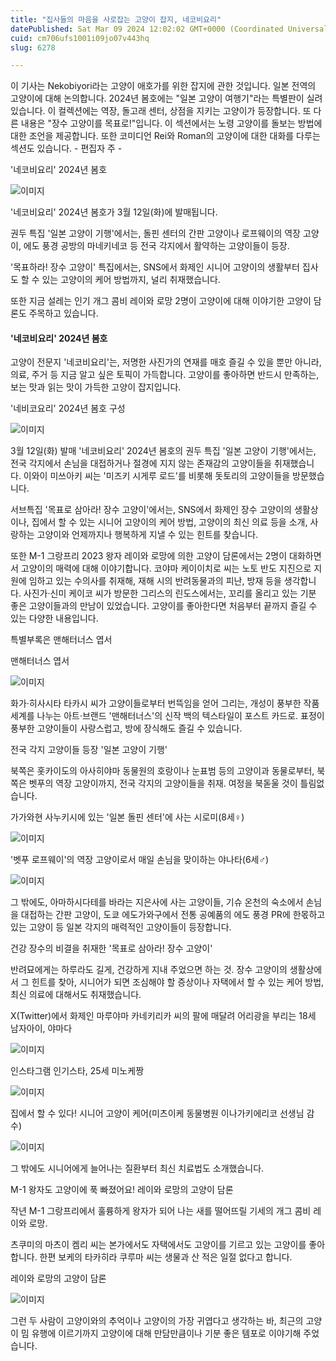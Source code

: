```yaml
---
title: "집사들의 마음을 사로잡는 고양이 잡지, 네코비요리"
datePublished: Sat Mar 09 2024 12:02:02 GMT+0000 (Coordinated Universal Time)
cuid: cm706ufs1001i09jo07v443hq
slug: 6278

---
```



이 기사는 Nekobiyori라는 고양이 애호가를 위한 잡지에 관한 것입니다. 일본 전역의 고양이에 대해 논의합니다. 2024년 봄호에는 "일본 고양이 여행기"라는 특별판이 실려 있습니다. 이 컬렉션에는 역장, 돌고래 센터, 상점을 지키는 고양이가 등장합니다. 또 다른 내용은 "장수 고양이를 목표로!"입니다. 이 섹션에서는 노령 고양이를 돌보는 방법에 대한 조언을 제공합니다. 또한 코미디언 Rei와 Roman의 고양이에 대한 대화를 다루는 섹션도 있습니다. - 편집자 주 -

'네코비요리' 2024년 봄호

![이미지](https://cdn.hashnode.com/res/hashnode/image/upload/v1739260564136/8dea893f-6090-4f73-bf02-ecae9919be0d.jpeg)

'네코비요리' 2024년 봄호가 3월 12일(화)에 발매됩니다.

권두 특집 '일본 고양이 기행'에서는, 돌핀 센터의 간판 고양이나 로프웨이의 역장 고양이, 에도 풍경 공방의 마네키네코 등 전국 각지에서 활약하는 고양이들이 등장.

'목표하라! 장수 고양이' 특집에서는, SNS에서 화제인 시니어 고양이의 생활부터 집사도 할 수 있는 고양이의 케어 방법까지, 널리 취재했습니다.

또한 지금 설레는 인기 개그 콤비 레이와 로망 2명이 고양이에 대해 이야기한 고양이 담론도 주목하고 있습니다.

#### '네코비요리' 2024년 봄호

고양이 전문지 '네코비요리'는, 저명한 사진가의 연재를 매호 즐길 수 있을 뿐만 아니라, 의료, 주거 등 지금 알고 싶은 토픽이 가득합니다. 고양이를 좋아하면 반드시 만족하는, 보는 맛과 읽는 맛이 가득한 고양이 잡지입니다.

'네비코요리' 2024년 봄호 구성

![이미지](https://cdn.hashnode.com/res/hashnode/image/upload/v1739260566711/b3cddad1-4a22-4d46-b0be-25177e143c7e.jpeg)

3월 12일(화) 발매 '네코비요리' 2024년 봄호의 권두 특집 '일본 고양이 기행'에서는, 전국 각지에서 손님을 대접하거나 절경에 지지 않는 존재감의 고양이들을 취재했습니다. 이와이 미쓰아키 씨는 '미즈키 시게루 로드'를 비롯해 돗토리의 고양이들을 방문했습니다.

서브특집 '목표로 삼아라! 장수 고양이'에서는, SNS에서 화제인 장수 고양이의 생활상이나, 집에서 할 수 있는 시니어 고양이의 케어 방법, 고양이의 최신 의료 등을 소개, 사랑하는 고양이와 언제까지나 행복하게 지낼 수 있는 힌트를 찾습니다.

또한 M-1 그랑프리 2023 왕자 레이와 로망에 의한 고양이 담론에서는 2명이 대화하면서 고양이의 매력에 대해 이야기합니다. 코야마 케이이치로 씨는 노토 반도 지진으로 지원에 임하고 있는 수의사를 취재해, 재해 시의 반려동물과의 피난, 방재 등을 생각합니다. 사진가·신미 케이코 씨가 방문한 그리스의 린도스에서는, 꼬리를 올리고 있는 기분 좋은 고양이들과의 만남이 있었습니다. 고양이를 좋아한다면 처음부터 끝까지 즐길 수 있는 다양한 내용입니다.

특별부록은 맨해터너스 엽서

맨해터너스 엽서

![이미지](https://cdn.hashnode.com/res/hashnode/image/upload/v1739260568817/fcbf2d76-97d7-4641-9c7f-24d87c0f98fc.jpeg)

화가·히사시타 타카시 씨가 고양이들로부터 번뜩임을 얻어 그리는, 개성이 풍부한 작품 세계를 나누는 아트·브랜드 '맨해터너스'의 신작 백의 텍스타일이 포스트 카드로. 표정이 풍부한 고양이들이 사랑스럽고, 방에 장식해도 즐길 수 있습니다.

전국 각지 고양이들 등장 '일본 고양이 기행'

북쪽은 홋카이도의 아사히야마 동물원의 호랑이나 눈표범 등의 고양이과 동물로부터, 북쪽은 벳푸의 역장 고양이까지, 전국 각지의 고양이들을 취재. 여정을 북돋울 것이 틀림없습니다.

가가와현 사누키시에 있는 '일본 돌핀 센터'에 사는 시로미(8세♀)

![이미지](https://cdn.hashnode.com/res/hashnode/image/upload/v1739260571285/dc159f2b-1a7c-454b-8899-808afc0ba84f.jpeg)

'벳푸 로프웨이'의 역장 고양이로서 매일 손님을 맞이하는 야나타(6세♂)

![이미지](https://cdn.hashnode.com/res/hashnode/image/upload/v1739260573601/8b9257b9-be62-4ddc-a92a-3350a8ad0cd3.jpeg)

그 밖에도, 아마하시다테를 바라는 지은사에 사는 고양이들, 기슈 온천의 숙소에서 손님을 대접하는 간판 고양이, 도쿄 에도가와구에서 전통 공예품의 에도 풍경 PR에 한몫하고 있는 고양이 등 일본 각지의 매력적인 고양이들이 등장합니다.

건강 장수의 비결을 취재한 '목표로 삼아라! 장수 고양이'

반려묘에게는 하루라도 길게, 건강하게 지내 주었으면 하는 것. 장수 고양이의 생활상에서 그 힌트를 찾아, 시니어가 되면 조심해야 할 증상이나 자택에서 할 수 있는 케어 방법, 최신 의료에 대해서도 취재했습니다.

X(Twitter)에서 화제인 마루야마 카네키리카 씨의 팔에 매달려 어리광을 부리는 18세 남자아이, 야마다

![이미지](https://cdn.hashnode.com/res/hashnode/image/upload/v1739260575939/b7c833d0-0be6-44d1-a0c2-98e1d19785c5.jpeg)

인스타그램 인기스타, 25세 미노케짱

![이미지](https://cdn.hashnode.com/res/hashnode/image/upload/v1739260578150/eb722f02-e830-4168-bd24-85a61ee5f0f6.jpeg)

집에서 할 수 있다! 시니어 고양이 케어(미츠이케 동물병원 이나가키에리코 선생님 감수)

![이미지](https://cdn.hashnode.com/res/hashnode/image/upload/v1739260580278/cab0a07f-09a0-450e-b110-4b34cdf1c123.jpeg)

그 밖에도 시니어에게 늘어나는 질환부터 최신 치료법도 소개했습니다.

M-1 왕자도 고양이에 푹 빠졌어요! 레이와 로망의 고양이 담론

작년 M-1 그랑프리에서 훌륭하게 왕자가 되어 나는 새를 떨어뜨릴 기세의 개그 콤비 레이와 로망.

츠쿠미의 마츠이 켐리 씨는 본가에서도 자택에서도 고양이를 기르고 있는 고양이를 좋아합니다. 한편 보케의 타카히라 쿠루마 씨는 생물과 산 적은 일절 없다고 합니다.

레이와 로망의 고양이 담론

![이미지](https://cdn.hashnode.com/res/hashnode/image/upload/v1739260582515/7bad59e2-a718-4a94-a810-cdd5834bd8f9.jpeg)

그런 두 사람이 고양이와의 추억이나 고양이의 가장 귀엽다고 생각하는 바, 최근의 고양이 밈 유행에 이르기까지 고양이에 대해 만담만큼이나 기분 좋은 템포로 이야기해 주었습니다.
